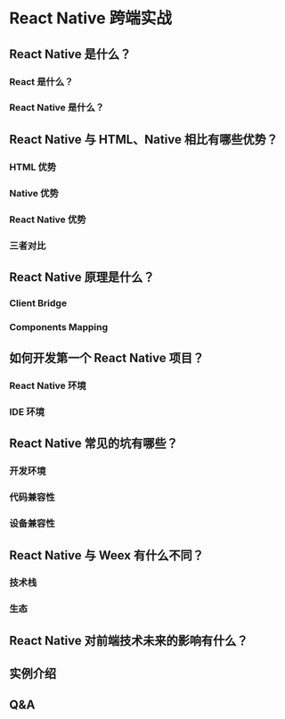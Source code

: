 # React Native 跨端实战

## React Native 是什么？
### React 是什么？
### React Native 是什么？

## React Native 与 HTML、Native 相比有哪些优势？
### HTML 优势
### Native 优势
### React Native 优势
### 三者对比

## React Native 原理是什么？
### Client Bridge
### Components Mapping

## 如何开发第一个 React Native 项目？ 
### React Native 环境
### IDE 环境

## React Native 常见的坑有哪些？
### 开发环境
### 代码兼容性
### 设备兼容性

## React Native 与 Weex 有什么不同？
### 技术栈
### 生态

## React Native 对前端技术未来的影响有什么？

## 实例介绍

## Q&A
